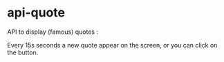 # api-quote
API to display (famous) quotes :

Every 15s seconds a new quote appear on the screen, or you can click on the button.
